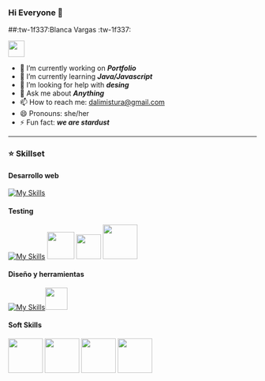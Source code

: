 ### Hi Everyone  👋

##:tw-1f337:Blanca Vargas :tw-1f337:


<img src="https://img.shields.io/badge/-About%20me-blue" height="33">


  - 🔭 I’m currently working on  ***Portfolio***
  - 🌱 I’m currently learning ***Java/Javascript***
  - 🤔 I’m looking for help with ***desing***
  - 💬 Ask me about ***Anything***
  - 📫 How to reach me: dalimistura@gmail.com
  - 😄 Pronouns: she/her
  - ⚡ Fun fact: ***we are stardust***
------------



### ⭐ Skillset 

#### Desarrollo web
[![My Skills](https://skillicons.dev/icons?i=html,css,js,bootstrap,vscode,blender&perline)](https://skillicons.dev)

#### Testing
[![My Skills](https://skillicons.dev/icons?i=postman,mysql,selenium&perline)](https://skillicons.dev) <img height="55" src="https://clipground.com/images/jira-logo-clipart-2.png" > <img height="50" src="https://i.imgur.com/yr11S8M.png" > <img width="70" src="https://www.inclusionhub.com/hubfs/resource%20logos/Accessibility%20Scanner%20Logomark.png">

#### Diseño y herramientas
[![My Skills](https://skillicons.dev/icons?i=figma,git,github,ai&perline)](https://skillicons.dev)<img height="45" src="https://th.bing.com/th/id/OIP.k4jExD7SQvt45d73lj1HsAHaHa?pid=ImgDet&w=4088&h=4088&rs=1">

#### Soft Skills
<img height="70" src="https://www.anglocolombiano.edu.co/images/SER/inclusion.png"> <img height="70" src="https://icon-library.com/images/listen-icon-png/listen-icon-png-17.jpg">  <img height="70" src="https://mla-s1-p.mlstatic.com/874078-MLA25637741649_062017-F.jpg"> <img height="70" src="https://thumbs.dreamstime.com/b/elija-resolver-o-continuar-los-conflictos-resoluci%C3%B3n-de-conflicto-31864653.jpg">
